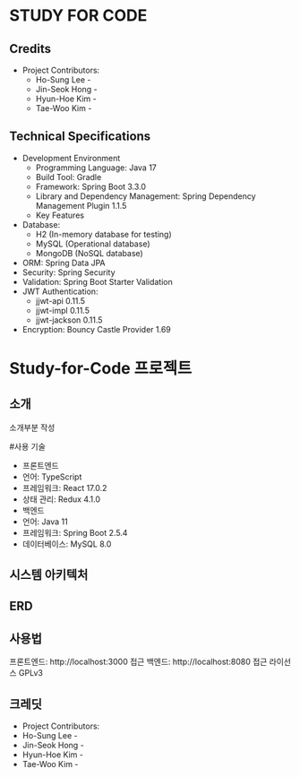 # STUDY FOR CODE

 ## Credits
  - Project Contributors:
    - Ho-Sung Lee - 
    - Jin-Seok Hong - 
    - Hyun-Hoe Kim - 
    - Tae-Woo Kim - 


 ## Technical Specifications
   - Development Environment
     - Programming Language: Java 17
     - Build Tool: Gradle
     - Framework: Spring Boot 3.3.0
     - Library and Dependency Management: Spring Dependency Management Plugin 1.1.5
     - Key Features
   - Database:
     - H2 (In-memory database for testing)
     - MySQL (Operational database)
     - MongoDB (NoSQL database)
   - ORM: Spring Data JPA
   - Security: Spring Security
   - Validation: Spring Boot Starter Validation
   - JWT Authentication:
     - jjwt-api 0.11.5
     - jjwt-impl 0.11.5
     - jjwt-jackson 0.11.5
   - Encryption: Bouncy Castle Provider 1.69
  
# Study-for-Code 프로젝트
 ## 소개
  소개부분 작성

 #사용 기술
  - 프론트엔드
   - 언어: TypeScript
   - 프레임워크: React 17.0.2
   - 상태 관리: Redux 4.1.0
  - 백엔드
   - 언어: Java 11
   - 프레임워크: Spring Boot 2.5.4
   - 데이터베이스: MySQL 8.0

 ## 시스템 아키텍처

 ## ERD

 ## 사용법
  프론트엔드: http://localhost:3000 접근
  백엔드: http://localhost:8080 접근
  라이선스
  GPLv3

 ## 크레딧
   - Project Contributors:
   - Ho-Sung Lee - 
   - Jin-Seok Hong - 
   - Hyun-Hoe Kim - 
   - Tae-Woo Kim - 
